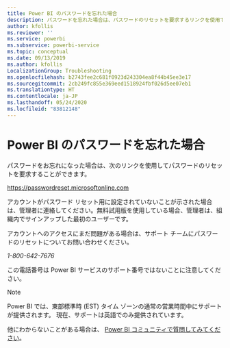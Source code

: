 ```yaml
---
title: Power BI のパスワードを忘れた場合
description: パスワードを忘れた場合は、パスワードのリセットを要求するリンクを使用できます。
author: kfollis
ms.reviewer: ''
ms.service: powerbi
ms.subservice: powerbi-service
ms.topic: conceptual
ms.date: 09/13/2019
ms.author: kfollis
LocalizationGroup: Troubleshooting
ms.openlocfilehash: b2743fee2c681f0923d243304ea8f44b45ee3e17
ms.sourcegitcommit: 2cb249fc855e369eed1518924fbf026d5ee07eb1
ms.translationtype: HT
ms.contentlocale: ja-JP
ms.lasthandoff: 05/24/2020
ms.locfileid: "83812148"
---
```

# <a name="forgot-your-password-for-power-bi"></a>Power BI のパスワードを忘れた場合

パスワードをお忘れになった場合は、次のリンクを使用してパスワードのリセットを要求することができます。

<https://passwordreset.microsoftonline.com>

アカウントがパスワード リセット用に設定されていないことが示された場合は、管理者に連絡してください。無料試用版を使用している場合、管理者は、組織内でサインアップした最初のユーザーです。

アカウントへのアクセスにまだ問題がある場合は、サポート チームにパスワードのリセットについてお問い合わせください。

*1-800-642-7676*

この電話番号は Power BI サービスのサポート番号ではないことに注意してください。

> [!NOTE]
> Power BI では、東部標準時 (EST) タイム ゾーンの通常の営業時間中にサポートが提供されます。 現在、サポートは英語でのみ提供されています。

他にわからないことがある場合は、 [Power BI コミュニティで質問してみてください](https://community.powerbi.com/)。